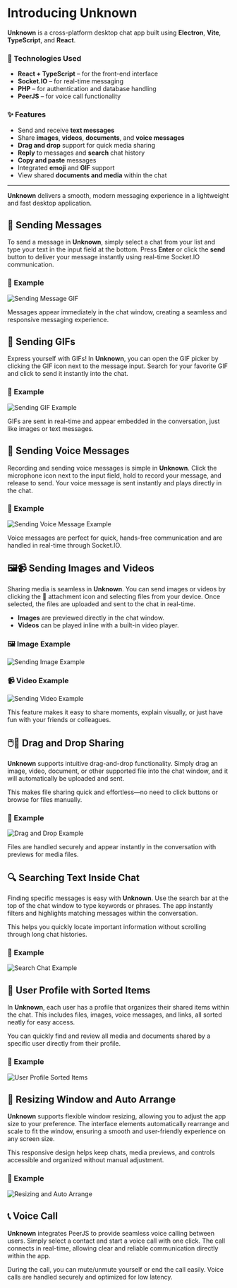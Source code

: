 # Introducing Unknown

**Unknown** is a cross-platform desktop chat app built using **Electron**, **Vite**, **TypeScript**, and **React**.

### 🔧 Technologies Used
- **React + TypeScript** – for the front-end interface
- **Socket.IO** – for real-time messaging
- **PHP** – for authentication and database handling
- **PeerJS** – for voice call functionality

### ✨ Features
- Send and receive **text messages**
- Share **images**, **videos**, **documents**, and **voice messages**
- **Drag and drop** support for quick media sharing
- **Reply** to messages and **search** chat history
- **Copy and paste** messages
- Integrated **emoji** and **GIF** support
- View shared **documents and media** within the chat

---

**Unknown** delivers a smooth, modern messaging experience in a lightweight and fast desktop application.

## 💬 Sending Messages

To send a message in **Unknown**, simply select a chat from your list and type your text in the input field at the bottom. Press **Enter** or click the **send** button to deliver your message instantly using real-time Socket.IO communication.

### 📸 Example

![Sending Message GIF](https://sampc.site/websvc/unkown/gifs/sending-message.gif)

Messages appear immediately in the chat window, creating a seamless and responsive messaging experience.


## 🎉 Sending GIFs

Express yourself with GIFs! In **Unknown**, you can open the GIF picker by clicking the GIF icon next to the message input. Search for your favorite GIF and click to send it instantly into the chat.

### 📸 Example

![Sending GIF Example](https://sampc.site/websvc/unkown/gifs/sending-gif.gif)

GIFs are sent in real-time and appear embedded in the conversation, just like images or text messages.

## 🎤 Sending Voice Messages

Recording and sending voice messages is simple in **Unknown**. Click the microphone icon next to the input field, hold to record your message, and release to send. Your voice message is sent instantly and plays directly in the chat.

### 📸 Example

![Sending Voice Message Example](https://sampc.site/websvc/unkown/gifs/sending-voice.gif)

Voice messages are perfect for quick, hands-free communication and are handled in real-time through Socket.IO.

## 🖼️📹 Sending Images and Videos

Sharing media is seamless in **Unknown**. You can send images or videos by clicking the 📎 attachment icon and selecting files from your device. Once selected, the files are uploaded and sent to the chat in real-time.

- **Images** are previewed directly in the chat window.
- **Videos** can be played inline with a built-in video player.

### 🖼️ Image Example

![Sending Image Example](https://sampc.site/websvc/unkown/gifs/sending-image.gif)

### 📹 Video Example

![Sending Video Example](https://sampc.site/websvc/unkown/gifs/sending-video.gif)

This feature makes it easy to share moments, explain visually, or just have fun with your friends or colleagues.


## 🖱️📂 Drag and Drop Sharing

**Unknown** supports intuitive drag-and-drop functionality. Simply drag an image, video, document, or other supported file into the chat window, and it will automatically be uploaded and sent.

This makes file sharing quick and effortless—no need to click buttons or browse for files manually.

### 📸 Example

![Drag and Drop Example](https://sampc.site/websvc/unkown/gifs/drag-drop.gif)

Files are handled securely and appear instantly in the conversation with previews for media files.


## 🔍 Searching Text Inside Chat

Finding specific messages is easy with **Unknown**. Use the search bar at the top of the chat window to type keywords or phrases. The app instantly filters and highlights matching messages within the conversation.

This helps you quickly locate important information without scrolling through long chat histories.

### 📸 Example

![Search Chat Example](https://sampc.site/websvc/unkown/gifs/search-chat.gif)

## 👤 User Profile with Sorted Items

In **Unknown**, each user has a profile that organizes their shared items within the chat. This includes files, images, voice messages, and links, all sorted neatly for easy access.

You can quickly find and review all media and documents shared by a specific user directly from their profile.

### 📸 Example

![User Profile Sorted Items](https://sampc.site/websvc/unkown/gifs/user-profile-items.gif)

## 🔲 Resizing Window and Auto Arrange

**Unknown** supports flexible window resizing, allowing you to adjust the app size to your preference. The interface elements automatically rearrange and scale to fit the window, ensuring a smooth and user-friendly experience on any screen size.

This responsive design helps keep chats, media previews, and controls accessible and organized without manual adjustment.

### 📸 Example

![Resizing and Auto Arrange](https://sampc.site/websvc/unkown/gifs/resizing-auto-arrange.gif)

## 📞 Voice Call

**Unknown** integrates PeerJS to provide seamless voice calling between users. Simply select a contact and start a voice call with one click. The call connects in real-time, allowing clear and reliable communication directly within the app.

During the call, you can mute/unmute yourself or end the call easily. Voice calls are handled securely and optimized for low latency.




